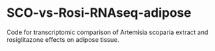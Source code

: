 # SCO-vs-Rosi-RNAseq-adipose
Code for transcriptomic comparison of Artemisia scoparia extract and rosiglitazone effects on adipose tissue.
